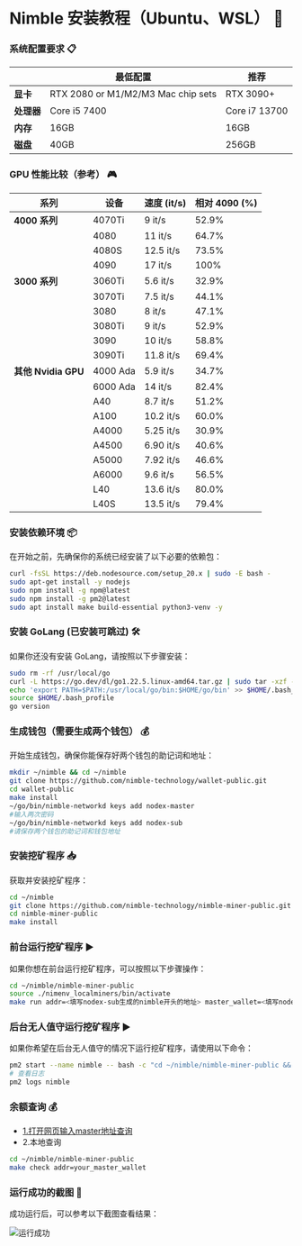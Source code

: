 # **Nimble 安装教程（Ubuntu、WSL）** 🚀

### **系统配置要求** 📋

|| **最低配置**          | **推荐**       |
|-------------------|----------------------------------|-----------------------------------|
| **显卡**                          | RTX 2080 or M1/M2/M3 Mac chip sets | RTX 3090+                        |
| **处理器**                    | Core i5 7400                      | Core i7 13700                    |
| **内存**                          | 16GB                              | 16GB                             |
| **磁盘**                   | 40GB                              | 256GB                            |

### **GPU 性能比较（参考）** 🎮

| **系列**    | **设备**  | **速度 (it/s)** | **相对 4090 (%)** |
|---------------|------------|------------------|-------------------|
| **4000 系列** | 4070Ti     | 9 it/s           | 52.9%             |
|               | 4080       | 11 it/s          | 64.7%             |
|               | 4080S      | 12.5 it/s        | 73.5%             |
|               | 4090       | 17 it/s          | 100%              |
| **3000 系列** | 3060Ti     | 5.6 it/s         | 32.9%             |
|               | 3070Ti     | 7.5 it/s         | 44.1%             |
|               | 3080       | 8 it/s           | 47.1%             |
|               | 3080Ti     | 9 it/s           | 52.9%             |
|               | 3090       | 10 it/s          | 58.8%             |
|               | 3090Ti     | 11.8 it/s        | 69.4%             |
| **其他 Nvidia GPU** | 4000 Ada   | 5.9 it/s         | 34.7%             |
|               | 6000 Ada   | 14 it/s          | 82.4%             |
|               | A40        | 8.7 it/s         | 51.2%             |
|               | A100       | 10.2 it/s        | 60.0%             |
|               | A4000      | 5.25 it/s        | 30.9%             |
|               | A4500      | 6.90 it/s        | 40.6%             |
|               | A5000      | 7.92 it/s        | 46.6%             |
|               | A6000      | 9.6 it/s         | 56.5%             |
|               | L40        | 13.6 it/s        | 80.0%             |
|               | L40S       | 13.5 it/s        | 79.4%             |

### **安装依赖环境** 📦

在开始之前，先确保你的系统已经安装了以下必要的依赖包：

```bash
curl -fsSL https://deb.nodesource.com/setup_20.x | sudo -E bash -
sudo apt-get install -y nodejs
sudo npm install -g npm@latest
sudo npm install -g pm2@latest 
sudo apt install make build-essential python3-venv -y
```

### **安装 GoLang (已安装可跳过)** 🛠️

如果你还没有安装 GoLang，请按照以下步骤安装：

```bash
sudo rm -rf /usr/local/go
curl -L https://go.dev/dl/go1.22.5.linux-amd64.tar.gz | sudo tar -xzf - -C /usr/local
echo 'export PATH=$PATH:/usr/local/go/bin:$HOME/go/bin' >> $HOME/.bash_profile
source $HOME/.bash_profile
go version
```

### **生成钱包（需要生成两个钱包）** 💰

开始生成钱包，确保你能保存好两个钱包的助记词和地址：

```bash
mkdir ~/nimble && cd ~/nimble
git clone https://github.com/nimble-technology/wallet-public.git
cd wallet-public
make install
~/go/bin/nimble-networkd keys add nodex-master
#输入两次密码
~/go/bin/nimble-networkd keys add nodex-sub
#请保存两个钱包的助记词和钱包地址
```

### **安装挖矿程序** 📥

获取并安装挖矿程序：

```bash
cd ~/nimble
git clone https://github.com/nimble-technology/nimble-miner-public.git
cd nimble-miner-public
make install
```

### **前台运行挖矿程序** ▶️

如果你想在前台运行挖矿程序，可以按照以下步骤操作：

```bash
cd ~/nimble/nimble-miner-public
source ./nimenv_localminers/bin/activate
make run addr=<填写nodex-sub生成的nimble开头的地址> master_wallet=<填写nodex-master生成的nimble开头的地址>
```

### **后台无人值守运行挖矿程序** ▶️

如果你希望在后台无人值守的情况下运行挖矿程序，请使用以下命令：

```bash
pm2 start --name nimble -- bash -c "cd ~/nimble/nimble-miner-public && source ./nimenv_localminers/bin/activate && make run addr=<填写nodex-sub生成的nimble开头的地址> master_wallet=<填写nodex-master生成的nimble开头的地址>" && pm2 save && pm2 startup
# 查看日志
pm2 logs nimble
```
### **余额查询** 💰

- [1.打开网页输入master地址查询](https://www.cryptofiverse.com/nimble-balance)
- 2.本地查询
```bash
cd ~/nimble/nimble-miner-public
make check addr=your_master_wallet
```
### **运行成功的截图** 🎉

成功运行后，可以参考以下截图查看结果：

![运行成功](https://github.com/user-attachments/assets/aafb8c33-34ca-410a-a07d-441722a87295)
